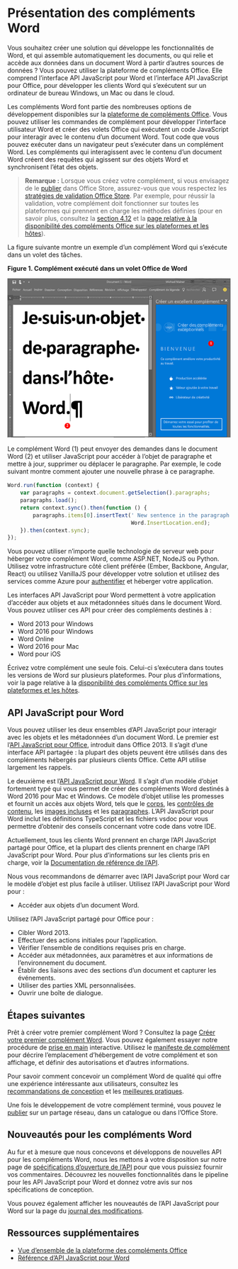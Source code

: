 
# <a name="word-add-ins-overview"></a>Présentation des compléments Word

Vous souhaitez créer une solution qui développe les fonctionnalités de Word, et qui assemble automatiquement les documents, ou qui relie et accède aux données dans un document Word à partir d’autres sources de données ? Vous pouvez utiliser la plateforme de compléments Office. Elle comprend l’interface API JavaScript pour Word et l’interface API JavaScript pour Office, pour développer les clients Word qui s’exécutent sur un ordinateur de bureau Windows, un Mac ou dans le cloud.

Les compléments Word font partie des nombreuses options de développement disponibles sur la [plateforme de compléments Office](../overview/office-add-ins.md). Vous pouvez utiliser les commandes de complément pour développer l’interface utilisateur Word et créer des volets Office qui exécutent un code JavaScript pour interagir avec le contenu d’un document Word. Tout code que vous pouvez exécuter dans un navigateur peut s’exécuter dans un complément Word. Les compléments qui interagissent avec le contenu d’un document Word créent des requêtes qui agissent sur des objets Word et synchronisent l’état des objets. 

>**Remarque :** Lorsque vous créez votre complément, si vous envisagez de le [publier](../publish/publish.md) dans Office Store, assurez-vous que vous respectez les [stratégies de validation Office Store](https://msdn.microsoft.com/en-us/library/jj220035.aspx). Par exemple, pour réussir la validation, votre complément doit fonctionner sur toutes les plateformes qui prennent en charge les méthodes définies (pour en savoir plus, consultez la [section 4.12](https://msdn.microsoft.com/en-us/library/jj220035.aspx#Anchor_3) et la [page relative à la disponibilité des compléments Office sur les plateformes et les hôtes](https://dev.office.com/add-in-availability)).

La figure suivante montre un exemple d’un complément Word qui s’exécute dans un volet des tâches.

**Figure 1. Complément exécuté dans un volet Office de Word**

![Complément exécuté dans un volet Office de Word](../../images/WordAddinShowHostClient.png)

Le complément Word (1) peut envoyer des demandes dans le document Word (2) et utiliser JavaScript pour accéder à l’objet de paragraphe et mettre à jour, supprimer ou déplacer le paragraphe. Par exemple, le code suivant montre comment ajouter une nouvelle phrase à ce paragraphe.

```js
Word.run(function (context) {
    var paragraphs = context.document.getSelection().paragraphs;
    paragraphs.load();
    return context.sync().then(function () {
        paragraphs.items[0].insertText(' New sentence in the paragraph.',
                                       Word.InsertLocation.end);
    }).then(context.sync);
});

```

Vous pouvez utiliser n’importe quelle technologie de serveur web pour héberger votre complément Word, comme ASP.NET, NodeJS ou Python. Utilisez votre infrastructure côté client préférée (Ember, Backbone, Angular, React) ou utilisez VanillaJS pour développer votre solution et utilisez des services comme Azure pour [authentifier](../develop/use-the-oauth-authorization-framework-in-an-office-add-in.md) et héberger votre application.

Les interfaces API JavaScript pour Word permettent à votre application d’accéder aux objets et aux métadonnées situés dans le document Word. Vous pouvez utiliser ces API pour créer des compléments destinés à :

* Word 2013 pour Windows
* Word 2016 pour Windows
* Word Online
* Word 2016 pour Mac
* Word pour iOS

Écrivez votre complément une seule fois. Celui-ci s’exécutera dans toutes les versions de Word sur plusieurs plateformes. Pour plus d’informations, voir la page relative à la [disponibilité des compléments Office sur les plateformes et les hôtes](https://dev.office.com/add-in-availability).

## <a name="javascript-apis-for-word"></a>API JavaScript pour Word

Vous pouvez utiliser les deux ensembles d’API JavaScript pour interagir avec les objets et les métadonnées d’un document Word. Le premier est l’[API JavaScript pour Office](https://dev.office.com/reference/add-ins/javascript-api-for-office?product=word), introduit dans Office 2013. Il s’agit d’une interface API partagée : la plupart des objets peuvent être utilisés dans des compléments hébergés par plusieurs clients Office. Cette API utilise largement les rappels. 

Le deuxième est l’[API JavaScript pour Word](../../reference/word/word-add-ins-reference-overview.md). Il s’agit d’un modèle d’objet fortement typé qui vous permet de créer des compléments Word destinés à Word 2016 pour Mac et Windows. Ce modèle d’objet utilise les promesses et fournit un accès aux objets Word, tels que le [corps](../../reference/word/body.md), les [contrôles de contenu](../../reference/word/contentcontrol.md), les [images incluses](../../reference/word/inlinepicture.md) et les [paragraphes](../../reference/word/paragraph.md). L’API JavaScript pour Word inclut les définitions TypeScript et les fichiers vsdoc pour vous permettre d’obtenir des conseils concernant votre code dans votre IDE.

Actuellement, tous les clients Word prennent en charge l’API JavaScript partagé pour Office, et la plupart des clients prennent en charge l’API JavaScript pour Word. Pour plus d’informations sur les clients pris en charge, voir la [Documentation de référence de l’API](https://dev.office.com/reference/add-ins/javascript-api-for-office?product=word).

Nous vous recommandons de démarrer avec l’API JavaScript pour Word car le modèle d’objet est plus facile à utiliser. Utilisez l’API JavaScript pour Word pour :

* Accéder aux objets d’un document Word.

Utilisez l’API JavaScript partagé pour Office pour :

* Cibler Word 2013.
* Effectuer des actions initiales pour l’application.
* Vérifier l’ensemble de conditions requises pris en charge.
* Accéder aux métadonnées, aux paramètres et aux informations de l’environnement du document.
* Établir des liaisons avec des sections d’un document et capturer les événements.
* Utiliser des parties XML personnalisées.
* Ouvrir une boîte de dialogue.

## <a name="next-steps"></a>Étapes suivantes

Prêt à créer votre premier complément Word ? Consultez la page [Créer votre premier complément Word](word-add-ins.md). Vous pouvez également essayer notre procédure de [prise en main](http://dev.office.com/getting-started/addins?product=Word) interactive. Utilisez le [manifeste de complément](../overview/add-in-manifests.md) pour décrire l’emplacement d’hébergement de votre complément et son affichage, et définir des autorisations et d’autres informations.

Pour savoir comment concevoir un complément Word de qualité qui offre une expérience intéressante aux utilisateurs, consultez les [recommandations de conception](../design/add-in-design.md) et les [meilleures pratiques](../design/add-in-development-best-practices.md).

Une fois le développement de votre complément terminé, vous pouvez le [publier](../publish/publish.md) sur un partage réseau, dans un catalogue ou dans l’Office Store.

## <a name="whats-coming-up-for-word-add-ins"></a>Nouveautés pour les compléments Word

Au fur et à mesure que nous concevons et développons de nouvelles API pour les compléments Word, nous les mettons à votre disposition sur notre page de [spécifications d’ouverture de l’API](../../reference/openspec.md) pour que vous puissiez fournir vos commentaires. Découvrez les nouvelles fonctionnalités dans le pipeline pour les API JavaScript pour Word et donnez votre avis sur nos spécifications de conception.

Vous pouvez également afficher les nouveautés de l’API JavaScript pour Word sur la page du [journal des modifications](http://dev.office.com/changelog).

## <a name="additional-resources"></a>Ressources supplémentaires

* [Vue d’ensemble de la plateforme des compléments Office](../overview/office-add-ins.md)
* [Référence d’API JavaScript pour Word](../../reference/word/word-add-ins-reference-overview.md)

